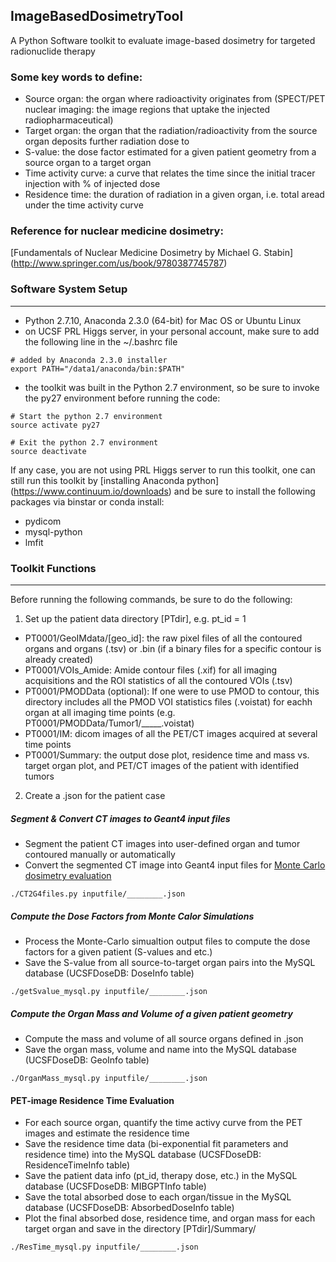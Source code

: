 ## ImageBasedDosimetryTool
A Python Software toolkit to evaluate image-based dosimetry for targeted radionuclide therapy

### Some key words to define:

- Source organ: the organ where radioactivity originates from (SPECT/PET nuclear imaging: the image regions that uptake the injected radiopharmaceutical)
- Target organ: the organ that the radiation/radioactivity from the source organ deposits further radiation dose to
- S-value: the dose factor estimated for a given patient geometry from a source organ to a target organ
- Time activity curve: a curve that relates the time since the initial tracer injection with % of injected dose
- Residence time: the duration of radiation in a given organ, i.e. total aread under the time activity curve

### Reference for nuclear medicine dosimetry:

[Fundamentals of Nuclear Medicine Dosimetry by Michael G. Stabin] (http://www.springer.com/us/book/9780387745787)


### Software System Setup
--------------------

- Python 2.7.10, Anaconda 2.3.0 (64-bit) for Mac OS or Ubuntu Linux
- on UCSF PRL Higgs server, in your personal account, make sure to add the following line in the ~/.bashrc file
```
# added by Anaconda 2.3.0 installer
export PATH="/data1/anaconda/bin:$PATH"
```
- the toolkit was built in the Python 2.7 environment, so be sure to invoke the py27 environment before running the code:
```
# Start the python 2.7 environment
source activate py27

# Exit the python 2.7 environment
source deactivate
``` 

If any case, you are not using PRL Higgs server to run this toolkit, one can still run this toolkit by [installing Anaconda python] (https://www.continuum.io/downloads) and be sure to install the following packages via binstar or conda install:
- pydicom
- mysql-python
- lmfit


### Toolkit Functions
--------------------

Before running the following commands, be sure to do the following:

1. Set up the patient data directory [PTdir], e.g. pt_id = 1
  - PT0001/GeoIMdata/[geo_id]: the raw pixel files of all the contoured organs and organs (.tsv) or .bin (if a binary files for a specific contour is already created)
  - PT0001/VOIs_Amide: Amide contour files (.xif) for all imaging acquisitions and the ROI statistics of all the contoured VOIs (.tsv)
  - PT0001/PMODData (optional): If one were to use PMOD to contour, this directory includes all the PMOD VOI statistics files (.voistat) for eachh organ at all imaging time points (e.g. PT0001/PMODData/Tumor1/_____.voistat)
  - PT0001/IM: dicom images of all the PET/CT images acquired at several time points
  - PT0001/Summary: the output dose plot, residence time and mass vs. target organ plot, and PET/CT images of the patient with identified tumors
2. Create a .json for the patient case


##### Segment & Convert CT images to Geant4 input files

- Segment the patient CT images into user-defined organ and tumor contoured manually or automatically
- Convert the segmented CT image into Geant4 input files for [Monte Carlo dosimetry evaluation](https://github.com/clarehchao/VoxelizedHumanDoseMultiSDv1) 
```
./CT2G4files.py inputfile/________.json
```

##### Compute the Dose Factors from Monte Calor Simulations
- Process the Monte-Carlo simualtion output files to compute the dose factors for a given patient (S-values and etc.)
- Save the S-value from all source-to-target organ pairs into the MySQL database (UCSFDoseDB: DoseInfo table)
```
./getSvalue_mysql.py inputfile/________.json
```

##### Compute the Organ Mass and Volume of a given patient geometry
- Compute the mass and volume of all source organs defined in .json
- Save the organ mass, volume and name into the MySQL database (UCSFDoseDB: GeoInfo table)
```
./OrganMass_mysql.py inputfile/________.json
```

#### PET-image Residence Time Evaluation
- For each source organ, quantify the time activy curve from the PET images and estimate the residence time
- Save the residence time data (bi-exponential fit parameters and residence time) into the MySQL database (UCSFDoseDB: ResidenceTimeInfo table)
- Save the patient data info (pt_id, therapy dose, etc.) in the MySQL database (UCSFDoseDB: MIBGPTInfo table)
- Save the total absorbed dose to each organ/tissue in the MySQL database (UCSFDoseDB: AbsorbedDoseInfo table)
- Plot the final absorbed dose, residence time, and organ mass for each target organ and save in the directory [PTdir]/Summary/
```
./ResTime_mysql.py inputfile/________.json
```




